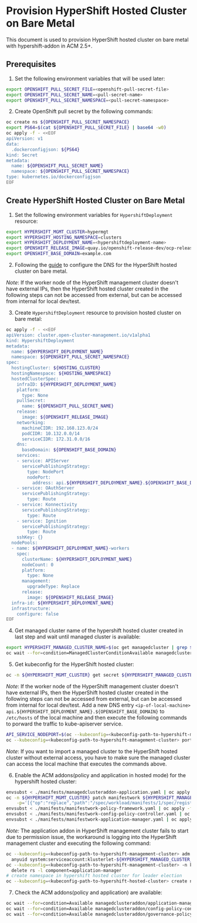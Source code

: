 # Provision HyperShift Hosted Cluster on Bare Metal

This document is used to provision HyperShift hosted cluster on bare metal with hypershift-addon in ACM 2.5+.

## Prerequisites

1. Set the following environment variables that will be used later:

```bash
export OPENSHIFT_PULL_SECRET_FILE=<openshift-pull-secret-file>
export OPENSHIFT_PULL_SECRET_NAME=<pull-secret-name>
export OPENSHIFT_PULL_SECRET_NAMESPACE=<pull-secret-namespace>
```

2. Create OpenShift pull secret by the following commands:

```bash
oc create ns ${OPENSHIFT_PULL_SECRET_NAMESPACE}
export PS64=$(cat ${OPENSHIFT_PULL_SECRET_FILE} | base64 -w0)
oc apply -f - <<EOF
apiVersion: v1
data:
  .dockerconfigjson: ${PS64}
kind: Secret
metadata:
  name: ${OPENSHIFT_PULL_SECRET_NAME}
  namespace: ${OPENSHIFT_PULL_SECRET_NAMESPACE}
type: kubernetes.io/dockerconfigjson
EOF
```

## Create HyperShift Hosted Cluster on Bare Metal

1. Set the following environment variables for `HypershiftDeployment` resource:

```bash
export HYPERSHIFT_MGMT_CLUSTER=hypermgt
export HYPERSHIFT_HOSTING_NAMESPACE=clusters
export HYPERSHIFT_DEPLOYMENT_NAME=<hypershiftdeployment-name>
export OPENSHIFT_RELEASE_IMAGE=quay.io/openshift-release-dev/ocp-release:4.11.0-fc.3-x86_64
export OPENSHIFT_BASE_DOMAIN=example.com
```

2. Following the [guide](https://hypershift-docs.netlify.app/how-to/none/create-none-cluster/#requisites) to configure the DNS for the HyperShift hosted cluster on bare metal.

_Note_: If the worker node of the HyperShift management cluster doesn't have external IPs, then the HyperShift hosted cluster created in the following steps can not be accessed from external, but can be accessed from internal for local dev/test.

3. Create `HypershiftDeployment` resource to provision hosted cluster on bare metal:

```bash
oc apply -f - <<EOF
apiVersion: cluster.open-cluster-management.io/v1alpha1
kind: HypershiftDeployment
metadata:
  name: ${HYPERSHIFT_DEPLOYMENT_NAME}
  namespace: ${OPENSHIFT_PULL_SECRET_NAMESPACE}
spec:
  hostingCluster: ${HOSTING_CLUSTER}
  hostingNamespace: ${HOSTING_NAMESPACE}
  hostedClusterSpec:
    infraID: ${HYPERSHIFT_DEPLOYMENT_NAME}
    platform:
      type: None
    pullSecret:
      name: ${OPENSHIFT_PULL_SECRET_NAME}
    release:
      image: ${OPENSHIFT_RELEASE_IMAGE}
    networking:
      machineCIDR: 192.168.123.0/24
      podCIDR: 10.132.0.0/14
      serviceCIDR: 172.31.0.0/16
    dns:
      baseDomain: ${OPENSHIFT_BASE_DOMAIN}
    services:
    - service: APIServer
      servicePublishingStrategy:
        type: NodePort
        nodePort:
          address: api.${HYPERSHIFT_DEPLOYMENT_NAME}.${OPENSHIFT_BASE_DOMAIN}
    - service: OAuthServer
      servicePublishingStrategy:
        type: Route
    - service: Konnectivity
      servicePublishingStrategy:
        type: Route
    - service: Ignition
      servicePublishingStrategy:
        type: Route
    sshKey: {}
  nodePools:
  - name: ${HYPERSHIFT_DEPLOYMENT_NAME}-workers
    spec:
      clusterName: ${HYPERSHIFT_DEPLOYMENT_NAME}
      nodeCount: 0
      platform:
        type: None
      management:
        upgradeType: Replace
      release:
        image: ${OPENSHIFT_RELEASE_IMAGE}
  infra-id: ${HYPERSHIFT_DEPLOYMENT_NAME}
  infrastructure:
    configure: false
EOF
```

4. Get managed cluster name of the hypershift hosted cluster created in last step and wait until managed cluster is available:

```bash
export HYPERSHIFT_MANAGED_CLUSTER_NAME=$(oc get managedcluster | grep ${HYPERSHIFT_DEPLOYMENT_NAME} | awk '{print $1}')
oc wait --for=condition=ManagedClusterConditionAvailable managedcluster/${HYPERSHIFT_MANAGED_CLUSTER_NAME} --timeout=600s
```

5. Get kubeconfig for the HyperShift hosted cluster:

```bash
oc -n ${HYPERSHIFT_MGMT_CLUSTER} get secret ${HYPERSHIFT_MANAGED_CLUSTER_NAME}-admin-kubeconfig -o jsonpath="{.data.kubeconfig}" | base64 -d > <kubeconfig-path-to-hypershift-hosted-cluster>
```

  _Note_: If the worker node of the HyperShift management cluster doesn't have external IPs, then the HyperShift hosted cluster created in the following steps can not be accessed from external, but can be accessed from internal for local dev/test. Add a new DNS entry `<ip-of-local-machine> api.${HYPERSHIFT_DEPLOYMENT_NAME}.${OPENSHIFT_BASE_DOMAIN}` to `/etc/hosts` of the local machine and then execute the following commands to porward the traffic to kube-apiserver service.

  ```bash
  API_SERVICE_NODEPORT=$(oc --kubeconfig=<kubeconfig-path-to-hypershift-management-cluster> -n ${HOSTING_CLUSTER}-${HYPERSHIFT_DEPLOYMENT_NAME} get svc/kube-apiserver -o jsonpath='{.spec.ports[?(@.port==6443)].nodePort}')
  oc --kubeconfig=<kubeconfig-path-to-hypershift-management-cluster> port-forward svc/kube-apiserver ${API_SERVICE_NODEPORT}:6443 --address <ip-of-local-machine> &  # port-forward kube-apiserver service
  ```

  _Note_: If you want to import a managed cluster to the HyperShift hosted cluster without external access, you have to make sure the managed cluster can access the local machine that executes the commands above.

6. Enable the ACM addons(policy and application in hosted mode) for the hypershift hosted cluster:

```bash
envsubst < ./manifests/managedclusteraddon-application.yaml | oc apply -f -
oc -n ${HYPERSHIFT_MGMT_CLUSTER} patch manifestwork ${HYPERSHIFT_MANAGED_CLUSTER_NAME}-hosted-klusterlet --type=json \
    -p='[{"op":"replace","path":"/spec/workload/manifests/1/spec/registrationImagePullSpec","value":"quay.io/morvencao/registration:latest"}]'
envsubst < ./manifests/manifestwork-policy-framework.yaml | oc apply -f -
envsubst < ./manifests/manifestwork-config-policy-controller.yaml | oc apply -f -
envsubst < ./manifests/manifestwork-application-manager.yaml | oc apply -f -
```

  _Note:_ The application addon in HyperShift management cluster fails to start due to permission issue, the workaround is logging into the HyperShift management cluster and executing the following command:

  ```bash
  oc --kubeconfig=<kubeconfig-path-to-hypershift-management-cluster> adm policy add-scc-to-user \
    anyuid system:serviceaccount:klusterlet-${HYPERSHIFT_MANAGED_CLUSTER_NAME}:application-manager
  oc --kubeconfig=<kubeconfig-path-to-hypershift-management-cluster> -n klusterlet-${HYPERSHIFT_MANAGED_CLUSTER_NAME} \
    delete rs -l component=application-manager
  # create namespace in hypershift hosted cluster for leader election
  oc --kubeconfig=<kubeconfig-path-to-hypershift-hosted-cluster> create ns klusterlet-${HYPERSHIFT_MANAGED_CLUSTER_NAME}
  ```

7. Check the ACM addons(policy and application) are available:

```bash
oc wait --for=condition=Available managedclusteraddon/application-manager -n ${HYPERSHIFT_MANAGED_CLUSTER_NAME} --timeout=600s
oc wait --for=condition=Available managedclusteraddon/config-policy-controller -n ${HYPERSHIFT_MANAGED_CLUSTER_NAME} --timeout=600s
oc wait --for=condition=Available managedclusteraddon/governance-policy-framework -n ${HYPERSHIFT_MANAGED_CLUSTER_NAME} --timeout=600s
```
